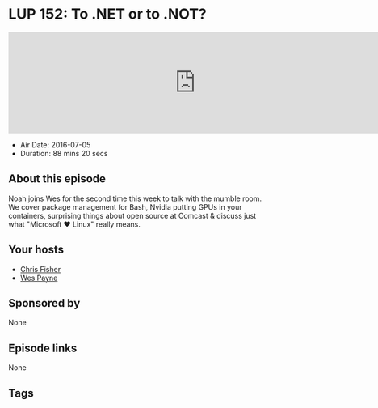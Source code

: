 # LUP 152: To .NET or to .NOT?

<iframe src="https://player.fireside.fm/v2/RUkczH-V+-GHzP22Z?theme=dark" width="740" height="200" frameborder="0" scrolling="no"></iframe>

* Air Date: 2016-07-05
* Duration: 88 mins 20 secs

## About this episode

Noah joins Wes for the second time this week to talk with the mumble room. We cover package management for Bash, Nvidia putting GPUs in your containers, surprising things about open source at Comcast & discuss just what "Microsoft ♥ Linux" really means.

## Your hosts
* [Chris Fisher](https://linuxunplugged.com/hosts/chrislas)
* [Wes Payne](https://linuxunplugged.com/hosts/wes)

## Sponsored by

None



## Episode links

None



## Tags

